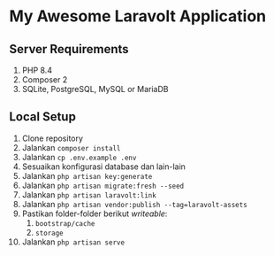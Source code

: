# My Awesome Laravolt Application

## Server Requirements

1. PHP 8.4
1. Composer 2
1. SQLite, PostgreSQL, MySQL or MariaDB

## Local Setup

1. Clone repository
1. Jalankan `composer install`
1. Jalankan `cp .env.example .env`
1. Sesuaikan konfigurasi database dan lain-lain
1. Jalankan `php artisan key:generate`
1. Jalankan `php artisan migrate:fresh --seed`
1. Jalankan `php artisan laravolt:link`
1. Jalankan `php artisan vendor:publish --tag=laravolt-assets`
1. Pastikan folder-folder berikut _writeable_:
   1. `bootstrap/cache`
   1. `storage`
1. Jalankan `php artisan serve`
